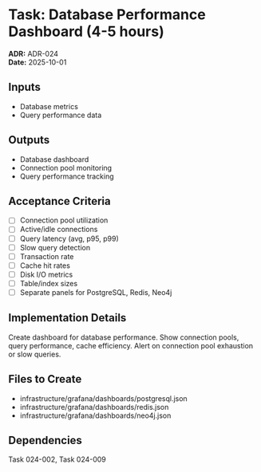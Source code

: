 # Task: Database Performance Dashboard (4-5 hours)
**ADR:** ADR-024  
**Date:** 2025-10-01

## Inputs
- Database metrics
- Query performance data

## Outputs
- Database dashboard
- Connection pool monitoring
- Query performance tracking

## Acceptance Criteria
- [ ] Connection pool utilization
- [ ] Active/idle connections
- [ ] Query latency (avg, p95, p99)
- [ ] Slow query detection
- [ ] Transaction rate
- [ ] Cache hit rates
- [ ] Disk I/O metrics
- [ ] Table/index sizes
- [ ] Separate panels for PostgreSQL, Redis, Neo4j

## Implementation Details
Create dashboard for database performance. Show connection pools, query performance, cache efficiency. Alert on connection pool exhaustion or slow queries.

## Files to Create
- infrastructure/grafana/dashboards/postgresql.json
- infrastructure/grafana/dashboards/redis.json
- infrastructure/grafana/dashboards/neo4j.json

## Dependencies
Task 024-002, Task 024-009